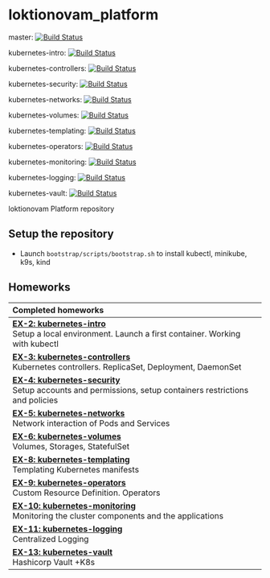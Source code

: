 # loktionovam_platform

master: [![Build Status](https://travis-ci.com/otus-kuber-2019-12/loktionovam_platform.svg?branch=master)](https://travis-ci.com/otus-kuber-2019-12/loktionovam_platform)

kubernetes-intro: [![Build Status](https://travis-ci.com/otus-kuber-2019-12/loktionovam_platform.svg?branch=kubernetes-intro)](https://travis-ci.com/otus-kuber-2019-12/loktionovam_platform)

kubernetes-controllers: [![Build Status](https://travis-ci.com/otus-kuber-2019-12/loktionovam_platform.svg?branch=kubernetes-controllers)](https://travis-ci.com/otus-kuber-2019-12/loktionovam_platform)

kubernetes-security: [![Build Status](https://travis-ci.com/otus-kuber-2019-12/loktionovam_platform.svg?branch=kubernetes-security)](https://travis-ci.com/otus-kuber-2019-12/loktionovam_platform)

kubernetes-networks: [![Build Status](https://travis-ci.com/otus-kuber-2019-12/loktionovam_platform.svg?branch=kubernetes-networks)](https://travis-ci.com/otus-kuber-2019-12/loktionovam_platform)

kubernetes-volumes: [![Build Status](https://travis-ci.com/otus-kuber-2019-12/loktionovam_platform.svg?branch=kubernetes-volumes)](https://travis-ci.com/otus-kuber-2019-12/loktionovam_platform)

kubernetes-templating: [![Build Status](https://travis-ci.com/otus-kuber-2019-12/loktionovam_platform.svg?branch=kubernetes-templating)](https://travis-ci.com/otus-kuber-2019-12/loktionovam_platform)

kubernetes-operators: [![Build Status](https://travis-ci.com/otus-kuber-2019-12/loktionovam_platform.svg?branch=kubernetes-operators)](https://travis-ci.com/otus-kuber-2019-12/loktionovam_platform)

kubernetes-monitoring: [![Build Status](https://travis-ci.com/otus-kuber-2019-12/loktionovam_platform.svg?branch=kubernetes-monitoring)](https://travis-ci.com/otus-kuber-2019-12/loktionovam_platform)

kubernetes-logging: [![Build Status](https://travis-ci.com/otus-kuber-2019-12/loktionovam_platform.svg?branch=kubernetes-logging)](https://travis-ci.com/otus-kuber-2019-12/loktionovam_platform)

kubernetes-vault: [![Build Status](https://travis-ci.com/otus-kuber-2019-12/loktionovam_platform.svg?branch=kubernetes-vault)](https://travis-ci.com/otus-kuber-2019-12/loktionovam_platform)

loktionovam Platform repository

## Setup the repository

* Launch `bootstrap/scripts/bootstrap.sh` to install kubectl, minikube, k9s, kind

## Homeworks

| Completed homeworks                                                                                                                    |
|:------------------------------------------------------------------------------------------------------------------------------------------------|
| [**EX-2: kubernetes-intro**](doc/ex-2-kubernetes-intro.md)<br/>Setup a local environment. Launch a first container. Working with kubectl        |
| [**EX-3: kubernetes-controllers**](doc/ex-3-kubernetes-controllers.md)<br/>Kubernetes controllers. ReplicaSet, Deployment, DaemonSet            |
| [**EX-4: kubernetes-security**](doc/ex-4-kubernetes-security.md)<br/>Setup accounts and permissions, setup containers restrictions and policies |
| [**EX-5: kubernetes-networks**](doc/ex-5-kubernetes-networks.md)<br/>Network interaction of Pods and Services                                                      |
| [**EX-6: kubernetes-volumes**](doc/ex-6-kubernetes-volumes.md)<br/>Volumes, Storages, StatefulSet                                               |
| [**EX-8: kubernetes-templating**](doc/ex-8-kubernetes-templating.md)<br/>Templating Kubernetes manifests                                        |
| [**EX-9: kubernetes-operators**](doc/ex-9-kubernetes-operators.md)<br/>Custom Resource Definition. Operators                                    |
| [**EX-10: kubernetes-monitoring**](doc/ex-10-kubernetes-monitoring.md)<br/>Monitoring the cluster components and the applications                                                         |
| [**EX-11: kubernetes-logging**](doc/ex-11-kubernetes-logging.md)<br/>Centralized Logging                                                        |
| [**EX-13: kubernetes-vault**](doc/ex-13-kubernetes-vault.md)<br/>Hashicorp Vault +K8s                                                           |

